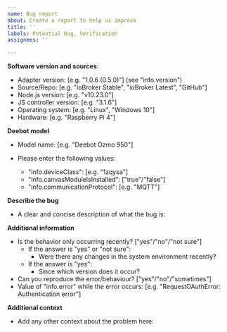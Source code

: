 ```yaml
---
name: Bug report
about: Create a report to help us improve
title: ''
labels: Potential bug, Verification
assignees: ''

---
```


<!-- PLEASE READ BEFORE POSTING A NEW ISSUE
   → You can fill in the following information in English or German
   → Please use this template as well as you can
-->

**Software version and sources**:
 - Adapter version: [e.g. "1.0.6 (0.5.0)"] (see "info.version")
 - Source/Repo: [e.g. "ioBroker Stable", "ioBroker Latest", "GitHub"]
 - Node.js version: [e.g. "v10.23.0"]
 - JS controller version:  [e.g. "3.1.6"]
 - Operating system: [e.g. "Linux", "Windows 10"]
 - Hardware: [e.g. "Raspberry Pi 4"]

**Deebot model**
 - Model name: [e.g. "Deebot Ozmo 950"]

- Please enter the following values:
    - "info.deviceClass": [e.g. "1zqysa"]
    - "info.canvasModuleIsInstalled": ["true"/"false"]
    - "info.communicationProtocol": [e.g. "MQTT"]

**Describe the bug**
 - A clear and concise description of what the bug is:

**Additional information**
 - Is the behavior only occurring recently? ["yes"/"no"/"not sure"]
   - If the answer is "yes" or "not sure":
     - Were there any changes in the system environment recently?
   - If the answer is "yes":
     - Since which version does it occur?
 - Can you reproduce the error/behaviour? ["yes"/"no"/"sometimes"]
 - Value of "info.error" while the error occurs: [e.g. "RequestOAuthError: Authentication error"]

**Additional context**
 - Add any other context about the problem here:
